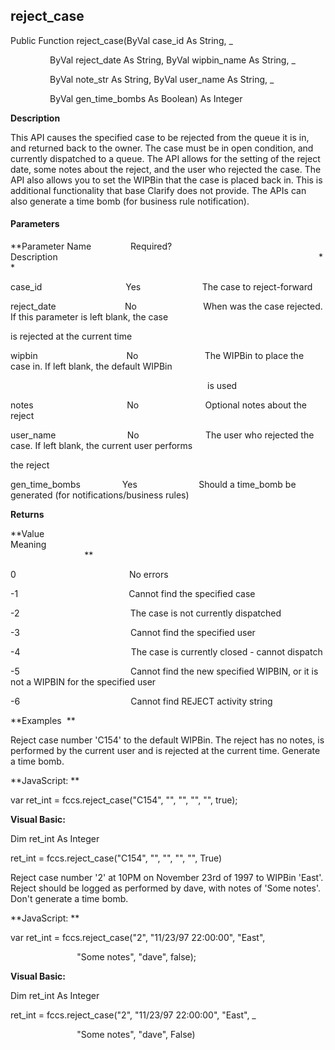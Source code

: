 reject_case
-----------

Public Function reject_case(ByVal case_id As String, _

                ByVal reject_date As String, ByVal wipbin_name As String, _

                ByVal note_str As String, ByVal user_name As String, _

                ByVal gen_time_bombs As Boolean) As Integer

**Description**

This API causes the specified case to be rejected from the queue it is in, and returned back to the owner. The case must be in open condition, and currently dispatched to a queue. The API allows for the setting of the reject date, some notes about the reject, and the user who rejected the case. The API also allows you to set the WIPBin that the case is placed back in. This is additional functionality that base Clarify does not provide. The APIs can also generate a time bomb (for business rule notification).

#### Parameters
**Parameter Name                Required?             Description                                                                                                          **

case_id                                  Yes                         The case to reject-forward

reject_date                            No                           When was the case rejected. If this parameter is left blank, the case

is rejected at the current time

wipbin                                    No                           The WIPBin to place the case in. If left blank, the default WIPBin

                                                                                is used

notes                                      No                           Optional notes about the reject

user_name                             No                           The user who rejected the case. If left blank, the current user performs

the reject

gen_time_bombs                 Yes                         Should a time_bomb be generated (for notifications/business rules)

**Returns**

**Value                                     Meaning                                                                                                                                               **

0                                              No errors

-1                                             Cannot find the specified case

-2                                             The case is not currently dispatched

-3                                             Cannot find the specified user

-4                                             The case is currently closed - cannot dispatch

-5                                             Cannot find the new specified WIPBIN, or it is not a WIPBIN for the specified user

-6                                             Cannot find REJECT activity string

**Examples  **

 Reject case number 'C154' to the default WIPBin. The reject has no notes, is performed by the current user and is rejected at the current time. Generate a time bomb.

**JavaScript: **

var ret_int = fccs.reject_case("C154", "", "", "", "", true);

**Visual Basic:**

Dim ret_int As Integer

ret_int = fccs.reject_case("C154", "", "", "", "", True)

 Reject case number '2' at 10PM on November 23rd of 1997 to WIPBin 'East'. Reject should be logged as performed by dave, with notes of 'Some notes'. Don't generate a time bomb.

**JavaScript: **

var ret_int = fccs.reject_case("2", "11/23/97 22:00:00", "East",

                           "Some notes", "dave", false);

**Visual Basic:**

Dim ret_int As Integer

ret_int = fccs.reject_case("2", "11/23/97 22:00:00", "East", _

                           "Some notes", "dave", False)